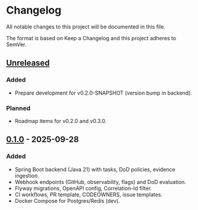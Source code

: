 # Changelog

All notable changes to this project will be documented in this file.

The format is based on Keep a Changelog and this project adheres to SemVer.

## [Unreleased]
### Added
- Prepare development for v0.2.0-SNAPSHOT (version bump in backend).
### Planned
- Roadmap items for v0.2.0 and v0.3.0.

## [0.1.0] - 2025-09-28
### Added
- Spring Boot backend (Java 21) with tasks, DoD policies, evidence ingestion.
- Webhook endpoints (GitHub, observability, flags) and DoD evaluation.
- Flyway migrations, OpenAPI config, Correlation-Id filter.
- CI workflows, PR template, CODEOWNERS, issue templates.
- Docker Compose for Postgres/Redis (dev).

[Unreleased]: https://github.com/vinicius-ssantos/todo-eod-mvp-v0.1/compare/v0.1.0...HEAD
[0.1.0]: https://github.com/vinicius-ssantos/todo-eod-mvp-v0.1/releases/tag/v0.1.0

